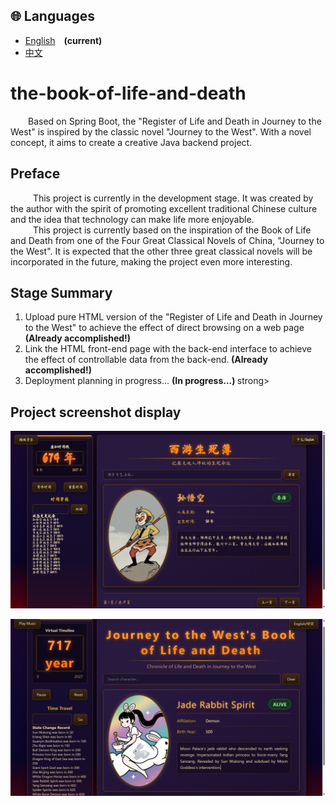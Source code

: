 ## 🌐 Languages
- [English](README.md)&emsp;**(current)**
- [中文](README_zh.md)
  
# the-book-of-life-and-death
&emsp;&emsp;Based on Spring Boot, the "Register of Life and Death in Journey to the West" is inspired by the classic novel "Journey to the West". With a novel concept, it aims to create a creative Java backend project.    

## Preface
&emsp; &emsp; This project is currently in the development stage. It was created by the author with the spirit of promoting excellent traditional Chinese culture and the idea that technology can make life more enjoyable.   
&emsp; &emsp; This project is currently based on the inspiration of the Book of Life and Death from one of the Four Great Classical Novels of China, "Journey to the West". It is expected that the other three great classical novels will be incorporated in the future, making the project even more interesting.  

## Stage Summary
<ol>
<li>Upload pure HTML version of the "Register of Life and Death in Journey to the West" to achieve the effect of direct browsing on a web page <strong>(Already accomplished!) </strong></li>
<li>Link the HTML front-end page with the back-end interface to achieve the effect of controllable data from the back-end.<strong> (Already accomplished!) </strong></li>
<li>Deployment planning in progress... <strong>(In progress...) </strong>strong></li>
</ol>

## Project screenshot display

![Page Display](https://github.com/EternalRights/the-book-of-life-and-death/raw/2185d54f4646107d0088613f69ce2aa01210f073/other/README-images/%E5%B1%8F%E5%B9%95%E6%88%AA%E5%9B%BE%202025-07-07%20173446.png "Chinese Page")

![Page Display](https://github.com/EternalRights/the-book-of-life-and-death/raw/2185d54f4646107d0088613f69ce2aa01210f073/other/README-images/%E5%B1%8F%E5%B9%95%E6%88%AA%E5%9B%BE%202025-07-07%20173514.png "English Page")
